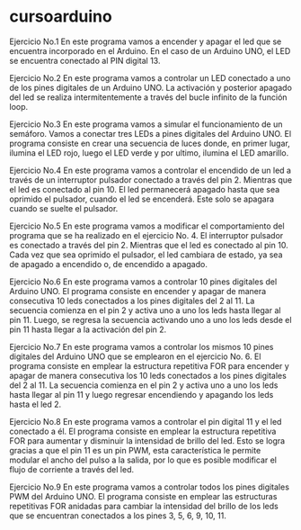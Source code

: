 # cursoarduino

Ejercicio No.1
En este programa vamos a encender y apagar el led que se encuentra incorporado en el Arduino. En el caso de un Arduino UNO, el LED se encuentra conectado al PIN digital 13.

Ejercicio No.2
En este programa vamos a controlar un LED conectado a uno de los pines digitales de un Arduino UNO. La activación y posterior apagado del led se realiza intermitentemente a través del bucle infinito de la función loop.

Ejercicio No.3
En este programa vamos a simular el funcionamiento de un semáforo. Vamos a conectar tres LEDs a pines digitales del Arduino UNO. El programa consiste en crear una secuencia de luces donde, en primer lugar, ilumina el LED rojo, luego el LED verde y por ultimo, ilumina el LED amarillo.

Ejercicio No.4
En este programa vamos a controlar el encendido de un led a través de un interruptor pulsador conectado a través del pin 2. Mientras que el led es conectado al pin 10. El led permanecerá apagado hasta que sea oprimido el pulsador, cuando el led se encenderá. Este solo se apagara cuando se suelte el pulsador.

Ejercicio No.5
En este programa vamos a modificar el comportamiento del programa que se ha realizado en el ejercicio No. 4. El interruptor pulsador es conectado a través del pin 2. Mientras que el led es conectado al pin 10. Cada vez que sea oprimido el pulsador, el led cambiara de estado, ya sea de apagado a encendido o, de encendido a apagado.

Ejercicio No.6
En este programa vamos a controlar 10 pines digitales del Arduino UNO. El programa consiste en encender y apagar de manera consecutiva 10 leds conectados a los pines digitales del 2 al 11. La secuencia comienza en el pin 2 y activa uno a uno los leds hasta llegar al pin 11. Luego, se regresa la secuencia activando uno a uno los leds desde el pin 11 hasta llegar a la activación del pin 2.

Ejercicio No.7
En este programa vamos a controlar los mismos 10 pines digitales del Arduino UNO que se emplearon en el ejercicio No. 6. El programa consiste en emplear la estructura repetitiva FOR para encender y apagar de manera consecutiva los 10 leds conectados a los pines digitales del 2 al 11. La secuencia comienza en el pin 2 y activa uno a uno los leds hasta llegar al pin 11 y luego regresar encendiendo y apagando los leds hasta el led 2.

Ejercicio No.8
En este programa vamos a controlar el pin digital 11 y el led conectado a él. El programa consiste en emplear la estructura repetitiva FOR para aumentar y disminuir la intensidad de brillo del led. Esto se logra gracias a que el pin 11 es un pin PWM, esta característica le permite modular el ancho del pulso a la salida, por lo que es posible modificar el flujo de corriente a través del led.

Ejercicio No.9
En este programa vamos a controlar todos los pines digitales PWM del Arduino UNO. El programa consiste en emplear las estructuras repetitivas FOR anidadas para cambiar la intensidad del brillo de los leds que se encuentran conectados a los pines 3, 5, 6, 9, 10, 11.
